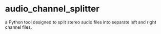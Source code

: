 # audio_channel_splitter
a Python tool designed to split stereo audio files into separate left and right channel files.
